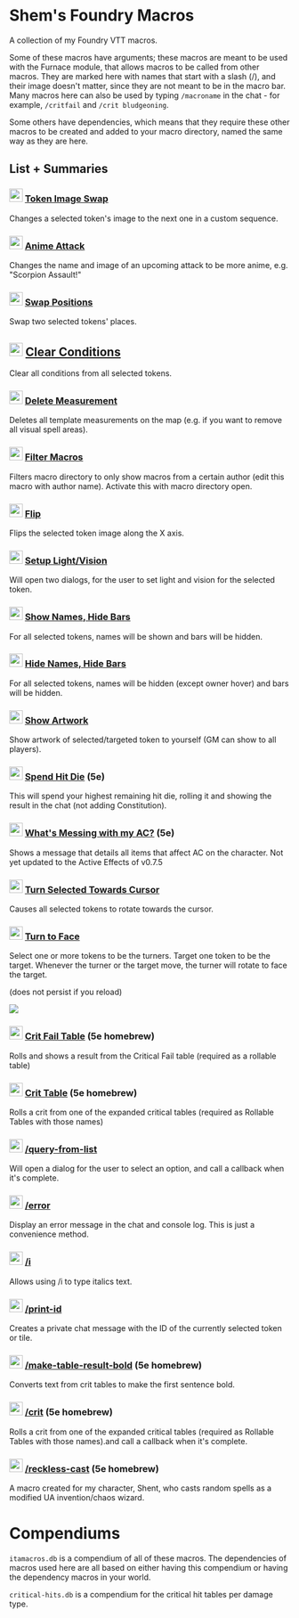 # Shem's Foundry Macros
A collection of my Foundry VTT macros.

Some of these macros have arguments; these macros are meant to be used with the Furnace module, that allows macros to be
 called from other macros. They are marked here with names that start with a slash (/), and their image doesn't matter, 
 since they are not meant to be in the macro bar. Many macros here can also be used by typing `/macroname` in the
  chat - for example, `/critfail` and `/crit bludgeoning`.

Some others have dependencies, which means that they require these other macros to be
 created and added to your macro directory, named the same way as they are here.
 
## List + Summaries

### <img src=https://i.imgur.com/X2mAfEC.png height="24"> [Token Image Swap](token-image-swap.js) 
Changes a selected token's image to the next one in a custom sequence.

### <img src=https://i.imgur.com/YptofqA.png height="24"> [Anime Attack](anime-attack.js) 
Changes the name and image of an upcoming attack to be more anime, e.g. "Scorpion Assault!"

### <img src=https://static.thenounproject.com/png/232484-200.png height="24"> [Swap Positions](swap-positions.js) 
Swap two selected tokens' places.

## <img src=https://game-icons.net/icons/ffffff/000000/1x1/delapouite/broom.svg height="24"> [Clear Conditions](clear-conditions.js) 
Clear all conditions from all selected tokens.

### <img src=https://game-icons.net/icons/ffffff/000000/1x1/delapouite/broom.svg height="24"> [Delete Measurement](delete-measurements.js) 
Deletes all template measurements on the map (e.g. if you want to remove all visual spell areas).

### <img src=https://game-icons.net/icons/ffffff/000000/1x1/delapouite/funnel.svg height="24"> [Filter Macros](filter-macros.js) 
Filters macro directory to only show macros from a certain author (edit this macro with author name).
Activate this with macro directory open.

### <img src=https://emojiguide.org/images/emoji/1/w8iuxo1l9in91.png height="24"> [Flip](flip.js) 
Flips the selected token image along the X axis.

### <img src=https://i.imgur.com/VfsnMXH.png height="24"> [Setup Light/Vision](setup-light-and-vision.js) 
Will open two dialogs, for the user to set light and vision for the selected token.

### <img src=https://i.imgur.com/Wrt5uIE.png height="24"> [Show Names, Hide Bars](show-names-hide-bars.js) 
For all selected tokens, names will be shown and bars will be hidden.

### <img src=https://i.imgur.com/R8klQVl.png height="24"> [Hide Names, Hide Bars](hide-names-hide-bars.js) 
For all selected tokens, names will be hidden (except owner hover) and bars will be hidden.

### <img src=https://emojipedia-us.s3.dualstack.us-west-1.amazonaws.com/thumbs/240/openmoji/252/framed-picture_1f5bc.png height="24"> [Show Artwork](show-artwork.js) 
Show artwork of selected/targeted token to yourself (GM can show to all players).

### <img src=https://reprog.files.wordpress.com/2011/01/1d8.png height="24"> [Spend Hit Die](spend-hit-die.js) (5e) 
This will spend your highest remaining hit die, rolling it and showing the result in the chat (not adding Constitution).

### <img src=https://i.imgur.com/ec2xL28.png height="24"> [What's Messing with my AC?](whats-messing-with-my-ac.js) (5e) 
Shows a message that details all items that affect AC on the character.  Not yet updated to the Active Effects of v0.7.5

### <img src=https://game-icons.net/icons/ffffff/000000/1x1/delapouite/look-at.svg height="24"> [Turn Selected Towards Cursor](turn-selected-towards-cursor.js) 
Causes all selected tokens to rotate towards the cursor.

### <img src=https://i.imgur.com/HWWHd2W.png height="24"> [Turn to Face](turn-to-face.js) 
Select one or more tokens to be the turners. Target one token to be the target.
Whenever the turner or the target move, the turner will rotate to face the target.

(does not persist if you reload)

![](https://user-images.githubusercontent.com/6516621/93661817-95ca7080-fa63-11ea-87cd-133eb5d576fc.gif)

### <img src=https://i.imgur.com/huPpJQf.png height="24"> [Crit Fail Table](critfail.js) (5e homebrew) 
Rolls and shows a result from the Critical Fail table (required as a rollable table)

### <img src=https://i.imgur.com/Pr6tXUH.png height="24"> [Crit Table](crit-dialog.js) (5e homebrew)
Rolls a crit from one of the expanded critical tables (required as Rollable Tables with those names)

### <img src=https://i.imgur.com/iw4sH39.png height="24"> [/query-from-list](query-from-list.js) 
Will open a dialog for the user to select an option, and call a callback when it's complete.

### <img src=https://i.imgur.com/iw4sH39.png height="24"> [/error](error.js) 
Display an error message in the chat and console log. This is just a convenience method.

### <img src=https://i.imgur.com/iw4sH39.png height="24"> [/i](i.js) 
Allows using /i to type italics text.

### <img src=https://i.imgur.com/iw4sH39.png height="24"> [/print-id](print-id.js) 
Creates a private chat message with the ID of the currently selected token or tile.

### <img src=https://i.imgur.com/iw4sH39.png height="24"> [/make-table-result-bold](make-table-result-bold.js) (5e homebrew) 
Converts text from crit tables to make the first sentence bold.

### <img src=https://i.imgur.com/iw4sH39.png height="24"> [/crit](crit.js) (5e homebrew)
Rolls a crit from one of the expanded critical tables (required as Rollable Tables with those names).and call a callback when it's complete.

### <img src=https://i.imgur.com/iw4sH39.png height="24"> [/reckless-cast](reckless-cast.js) (5e homebrew)
A macro created for my character, Shent, who casts random spells as a modified UA invention/chaos wizard.

# Compendiums
`itamacros.db` is a compendium of all of these macros.  The dependencies of macros used here are all based on either having this compendium or having the dependency macros in your world.

`critical-hits.db` is a compendium for the critical hit tables per damage type.